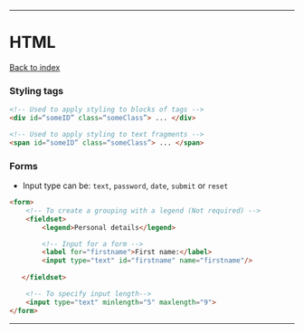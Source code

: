 
---
# HTML

[Back to index](../index.md)
### Styling tags
```html
<!-- Used to apply styling to blocks of tags -->
<div id=“someID” class=“someClass”> ... </div>

<!-- Used to apply styling to text fragments -->
<span id=“someID” class=“someClass”> ... </span>
```

### Forms

- Input type can be: `text`, `password`, `date`, `submit` or `reset`

```html
<form>
	<!-- To create a grouping with a legend (Not required) -->
	<fieldset>
	    <legend>Personal details</legend>

		<!-- Input for a form -->
	    <label for="firstname">First name:</label>
	    <input type="text" id="firstname" name="firstname"/>
	    
   </fieldset>

	<!-- To specify input length-->
	<input type="text" minlength="5" maxlength="9">
</form>
```

---